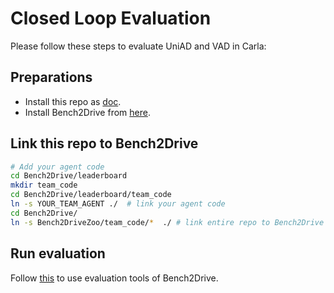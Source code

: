 # Closed Loop Evaluation    

Please follow these steps to evaluate UniAD and VAD in Carla:

## Preparations

- Install this repo as [doc](docs/INSTALL.md). 
- Install Bench2Drive from [here](https://github.com/Thinklab-SJTU/Bench2Drive).


## Link this repo to Bench2Drive

```bash
# Add your agent code
cd Bench2Drive/leaderboard
mkdir team_code
cd Bench2Drive/leaderboard/team_code
ln -s YOUR_TEAM_AGENT ./  # link your agent code
cd Bench2Drive/
ln -s Bench2DriveZoo/team_code/*  ./ # link entire repo to Bench2Drive
```

## Run evaluation 

Follow [this](https://github.com/Thinklab-SJTU/Bench2Drive?tab=readme-ov-file#eval-tools) to use evaluation tools of Bench2Drive.

